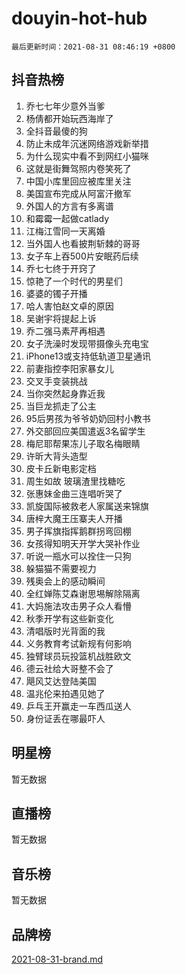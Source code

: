 # douyin-hot-hub

`最后更新时间：2021-08-31 08:46:19 +0800`

## 抖音热榜

1. 乔七七年少意外当爹
1. 杨倩都开始玩西海岸了
1. 全抖音最傻的狗
1. 防止未成年沉迷网络游戏新举措
1. 为什么现实中看不到网红小猫咪
1. 这就是街舞驾照内卷笑死了
1. 中国小库里回应被库里关注
1. 美国宣布完成从阿富汗撤军
1. 外国人的方言有多离谱
1. 和霉霉一起做catlady
1. 江梅江雪同一天离婚
1. 当外国人也看披荆斩棘的哥哥
1. 女子车上吞500片安眠药后续
1. 乔七七终于开窍了
1. 惊艳了一个时代的男星们
1. 婆婆的镯子开播
1. 哈人害怕赵文卓的原因
1. 吴谢宇将提起上诉
1. 乔二强马素芹再相遇
1. 女子洗澡时发现带摄像头充电宝
1. iPhone13或支持低轨道卫星通讯
1. 前妻指控李阳家暴女儿
1. 交叉手变装挑战
1. 当你突然起身靠近我
1. 当巨龙抓走了公主
1. 95后男孩为爷爷奶奶回村小教书
1. 外交部回应美国遣返3名留学生
1. 梅尼耶帮果冻儿子取名梅眼睛
1. 许昕大背头造型
1. 皮卡丘新电影定档
1. 周生如故 玻璃渣里找糖吃
1. 张惠妹金曲三连唱听哭了
1. 凯旋国际被救老人家属送来锦旗
1. 唐梓大魔王压寨夫人开播
1. 男子挥旗指挥鹅群拐弯回棚
1. 女孩得知明天开学大哭补作业
1. 听说一瓶水可以拴住一只狗
1. 躲猫猫不需要视力
1. 残奥会上的感动瞬间
1. 全红婵陈艾森谢思埸解除隔离
1. 大妈施法攻击男子众人看懵
1. 秋季开学有这些新变化
1. 清唱版时光背面的我
1. 义务教育考试新规有何影响
1. 独臂球员玩投篮机战胜欧文
1. 德云社给大哥整不会了
1. 飓风艾达登陆美国
1. 温兆伦来拍遇见她了
1. 乒乓王开赢走一车西瓜送人
1. 身份证丢在哪最吓人

## 明星榜

暂无数据

## 直播榜

暂无数据

## 音乐榜

暂无数据

## 品牌榜

[2021-08-31-brand.md](2021-08-31-brand.md)
